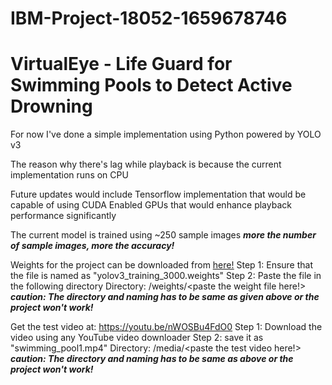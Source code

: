 # IBM-Project-18052-1659678746

# VirtualEye - Life Guard for Swimming Pools to Detect Active Drowning

For now I've done a simple implementation using Python powered by YOLO v3

The reason why there's lag while playback is because the current implementation runs on CPU

Future updates would include Tensorflow implementation that would be capable of using CUDA Enabled GPUs that would enhance playback performance significantly

The current model is trained using ~250 sample images
<b><i>more the number of sample images, more the accuracy!</i></b>

Weights for the project can be downloaded from <u><a href="https://drive.google.com/file/d/1-ECcQYbQQvyVEwvT54T0sdTdu9R3AZkM/view?usp=sharing">here!</a></u>
Step 1: Ensure that the file is named as "yolov3_training_3000.weights"
Step 2: Paste the file in the following directory
Directory: /weights/&lt;paste the weight file here!&gt;
<b><i>caution: The directory and naming has to be same as given above or the project won't work!</i></b>

Get the test video at: https://youtu.be/nWOSBu4FdO0
Step 1: Download the video using any YouTube video downloader
Step 2: save it as "swimming_pool1.mp4"
Directory: /media/&lt;paste the test video here!&gt;
<b><i>caution: The directory and naming has to be same as above or the project won't work!</i></b>
